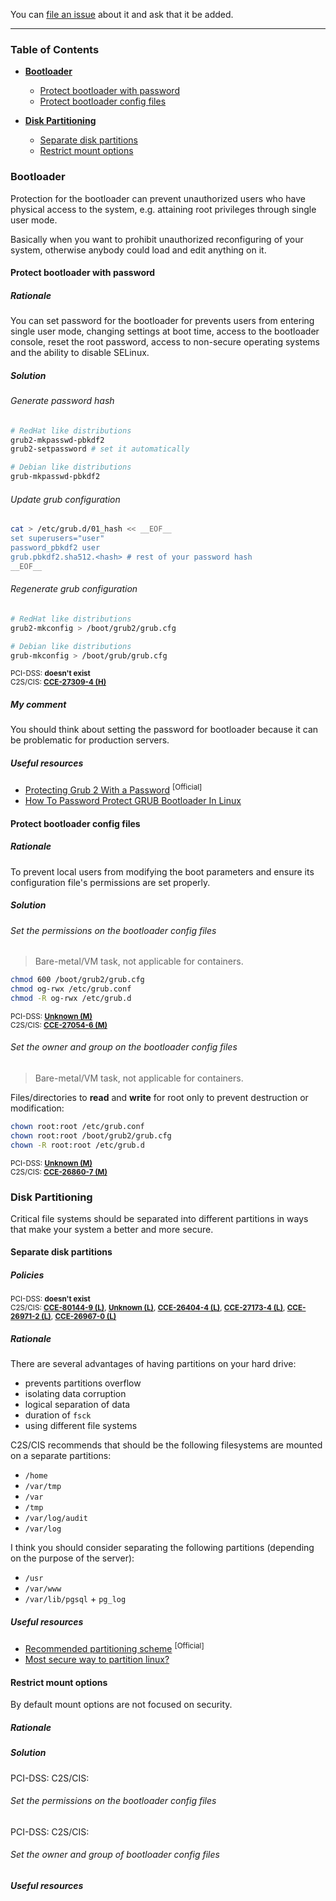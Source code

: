 You can [file an issue](https://github.com/trimstray/the-practical-linux-hardening-guide/issues) about it and ask that it be added.

---

### Table of Contents

- **[Bootloader](#bootloader)**
  * [Protect bootloader with password](#protect-bootloader-with-password)
  * [Protect bootloader config files](#protect-bootloader-config-files)

- **[Disk Partitioning](#disk-partitioning)**
  * [Separate disk partitions](#separate-disk-partitions)
  * [Restrict mount options](#restrict-mount-options)

### Bootloader

Protection for the bootloader can prevent unauthorized users who have physical access to the system, e.g. attaining root privileges through single user mode.

Basically when you want to prohibit unauthorized reconfiguring of your system, otherwise anybody could load and edit anything on it.

#### Protect bootloader with password

##### Rationale

You can set password for the bootloader for prevents users from entering single user mode, changing settings at boot time, access to the bootloader console, reset the root password, access to non-secure operating systems and the ability to disable SELinux.

##### Solution

###### Generate password hash

```bash
# RedHat like distributions
grub2-mkpasswd-pbkdf2
grub2-setpassword # set it automatically

# Debian like distributions
grub-mkpasswd-pbkdf2
```

###### Update grub configuration

```bash
cat > /etc/grub.d/01_hash << __EOF__
set superusers="user"
password_pbkdf2 user
grub.pbkdf2.sha512.<hash> # rest of your password hash
__EOF__
```

###### Regenerate grub configuration

```bash
# RedHat like distributions
grub2-mkconfig > /boot/grub2/grub.cfg

# Debian like distributions
grub-mkconfig > /boot/grub/grub.cfg
```

<sup>PCI-DSS: <b>doesn't exist</b></sup><br>
<sup>C2S/CIS: <a href="https://static.open-scap.org/ssg-guides/ssg-rhel7-guide-C2S.html#xccdf_org.ssgproject.content_rule_grub2_password"><b>CCE-27309-4 (H)</b></a></sup>

##### My comment

You should think about setting the password for bootloader because it can be problematic for production servers.

##### Useful resources

- [Protecting Grub 2 With a Password](https://access.redhat.com/documentation/en-us/red_hat_enterprise_linux/7/html/system_administrators_guide/sec-protecting_grub_2_with_a_password) <sup>[Official]</sup>
- [How To Password Protect GRUB Bootloader In Linux](https://www.ostechnix.com/password-protect-grub-bootloader-linux/)

#### Protect bootloader config files

##### Rationale

To prevent local users from modifying the boot parameters and ensure its configuration file's permissions are set properly.

##### Solution

###### Set the permissions on the bootloader config files

  > Bare-metal/VM task, not applicable for containers.

```bash
chmod 600 /boot/grub2/grub.cfg
chmod og-rwx /etc/grub.conf
chmod -R og-rwx /etc/grub.d
```

<sup>PCI-DSS: <a href="https://static.open-scap.org/ssg-guides/ssg-centos7-guide-pci-dss.html#xccdf_org.ssgproject.content_rule_file_owner_grub2_cfg"><b>Unknown (M)</b></a></sup><br>
<sup>C2S/CIS: <a href="https://static.open-scap.org/ssg-guides/ssg-rhel7-guide-C2S.html#xccdf_org.ssgproject.content_rule_file_permissions_grub2_cfg"><b>CCE-27054-6 (M)</b></a></sup>

###### Set the owner and group on the bootloader config files

  > Bare-metal/VM task, not applicable for containers.

Files/directories to **read** and **write** for root only to prevent destruction or modification:

```bash
chown root:root /etc/grub.conf
chown root:root /boot/grub2/grub.cfg
chown -R root:root /etc/grub.d
```

<sup>PCI-DSS: <a href="https://static.open-scap.org/ssg-guides/ssg-centos7-guide-pci-dss.html#xccdf_org.ssgproject.content_rule_file_groupowner_grub2_cfg"><b>Unknown (M)</b></a></sup><br>
<sup>C2S/CIS: <a href="https://static.open-scap.org/ssg-guides/ssg-rhel7-guide-C2S.html#xccdf_org.ssgproject.content_rule_file_owner_grub2_cfg"><b>CCE-26860-7 (M)</b></a></sup>

### Disk Partitioning

Critical file systems should be separated into different partitions in ways that make your system a better and more secure.

#### Separate disk partitions

##### Policies

<sup>PCI-DSS: <b>doesn't exist</b></sup><br>
<sup>C2S/CIS: <a href="https://static.open-scap.org/ssg-guides/ssg-rhel7-guide-C2S.html#xccdf_org.ssgproject.content_rule_partition_for_home"><b>CCE-80144-9 (L)</b></a>, <a href="https://static.open-scap.org/ssg-guides/ssg-rhel7-guide-C2S.html#xccdf_org.ssgproject.content_rule_partition_for_var_tmp"><b>Unknown (L)</b></a>, <a href="https://static.open-scap.org/ssg-guides/ssg-rhel7-guide-C2S.html#xccdf_org.ssgproject.content_rule_partition_for_var"><b>CCE-26404-4 (L)</b></a>, <a href="https://static.open-scap.org/ssg-guides/ssg-rhel7-guide-C2S.html#xccdf_org.ssgproject.content_rule_partition_for_tmp"><b>CCE-27173-4 (L)</b></a>, <a href="https://static.open-scap.org/ssg-guides/ssg-rhel7-guide-C2S.html#xccdf_org.ssgproject.content_rule_partition_for_var_log_audit"><b>CCE-26971-2 (L)</b></a>, <a href="https://static.open-scap.org/ssg-guides/ssg-rhel7-guide-C2S.html#xccdf_org.ssgproject.content_rule_partition_for_var_log"><b>CCE-26967-0 (L)</b></a></sup>

##### Rationale

There are several advantages of having partitions on your hard drive:

- prevents partitions overflow
- isolating data corruption
- logical separation of data
- duration of `fsck`
- using different file systems

C2S/CIS recommends that should be the following filesystems are mounted on a separate partitions:

- `/home`
- `/var/tmp`
- `/var`
- `/tmp`
- `/var/log/audit`
- `/var/log`

I think you should consider separating the following partitions (depending on the purpose of the server):

- `/usr`
- `/var/www`
- `/var/lib/pgsql` + `pg_log`

##### Useful resources

- [Recommended partitioning scheme](https://access.redhat.com/documentation/en-us/red_hat_enterprise_linux/6/html/installation_guide/s2-diskpartrecommend-x86) <sup>[Official]</sup>
- [Most secure way to partition linux?](https://security.stackexchange.com/questions/38793/most-secure-way-to-partition-linux)

#### Restrict mount options

By default mount options are not focused on security.

##### Rationale

##### Solution

PCI-DSS:
C2S/CIS:

###### Set the permissions on the bootloader config files

PCI-DSS:
C2S/CIS:

###### Set the owner and group of bootloader config files

##### Useful resources
